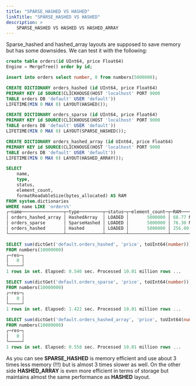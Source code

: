 ```yaml
---
title: "SPARSE_HASHED VS HASHED"
linkTitle: "SPARSE_HASHED VS HASHED"
description: >
    SPARSE_HASHED VS HASHED VS HASHED_ARRAY
---
```

Sparse_hashed and hashed_array layouts are supposed to save memory but has some downsides. We can test it with the following:

```sql
create table orders(id UInt64, price Float64)
Engine = MergeTree() order by id;

insert into orders select number, 0 from numbers(5000000);

CREATE DICTIONARY orders_hashed (id UInt64, price Float64)
PRIMARY KEY id SOURCE(CLICKHOUSE(HOST 'localhost' PORT 9000
TABLE orders DB 'default' USER 'default'))
LIFETIME(MIN 0 MAX 0) LAYOUT(HASHED());

CREATE DICTIONARY orders_sparse (id UInt64, price Float64)
PRIMARY KEY id SOURCE(CLICKHOUSE(HOST 'localhost' PORT 9000
TABLE orders DB 'default' USER 'default'))
LIFETIME(MIN 0 MAX 0) LAYOUT(SPARSE_HASHED());

CREATE DICTIONARY orders_hashed_array (id UInt64, price Float64)
PRIMARY KEY id SOURCE(CLICKHOUSE(HOST 'localhost' PORT 9000
TABLE orders DB 'default' USER 'default'))
LIFETIME(MIN 0 MAX 0) LAYOUT(HASHED_ARRAY());

SELECT
    name,
    type,
    status,
    element_count,
    formatReadableSize(bytes_allocated) AS RAM
FROM system.dictionaries
WHERE name LIKE 'orders%'
┌─name────────────────┬─type─────────┬─status─┬─element_count─┬─RAM────────┐
│ orders_hashed_array │ HashedArray  │ LOADED │       5000000 │ 68.77 MiB  │
│ orders_sparse       │ SparseHashed │ LOADED │       5000000 │ 76.30 MiB  │
│ orders_hashed       │ Hashed       │ LOADED │       5000000 │ 256.00 MiB │
└─────────────────────┴──────────────┴────────┴───────────────┴────────────┘

SELECT sum(dictGet('default.orders_hashed', 'price', toUInt64(number))) AS res
FROM numbers(10000000)
┌─res─┐
│   0 │
└─────┘
1 rows in set. Elapsed: 0.546 sec. Processed 10.01 million rows ...

SELECT sum(dictGet('default.orders_sparse', 'price', toUInt64(number))) AS res
FROM numbers(10000000)
┌─res─┐
│   0 │
└─────┘
1 rows in set. Elapsed: 1.422 sec. Processed 10.01 million rows ...

SELECT sum(dictGet('default.orders_hashed_array', 'price', toUInt64(number))) AS res
FROM numbers(10000000)
┌─res─┐
│   0 │
└─────┘
1 rows in set. Elapsed: 0.558 sec. Processed 10.01 million rows ...
```

As you can see **SPARSE_HASHED** is memory efficient and use about 3 times less memory (!!!) but is almost 3 times slower as well. On the other side **HASHED_ARRAY** is even more efficient in terms of storage but maintains almost the same performance as **HASHED** layout.
